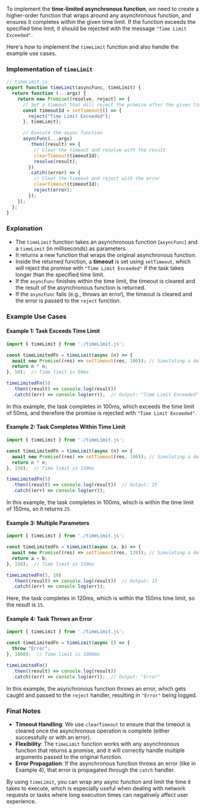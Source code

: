 To implement the **time-limited asynchronous function**, we need to create a higher-order function that wraps around any asynchronous function, and ensures it completes within the given time limit. If the function exceeds the specified time limit, it should be rejected with the message `"Time Limit Exceeded"`.

Here's how to implement the `timeLimit` function and also handle the example use cases.

### **Implementation of `timeLimit`**

```javascript
// timeLimit.js
export function timeLimit(asyncFunc, timeLimit) {
  return function (...args) {
    return new Promise((resolve, reject) => {
      // Set a timeout that will reject the promise after the given time limit
      const timeoutId = setTimeout(() => {
        reject("Time Limit Exceeded");
      }, timeLimit);

      // Execute the async function
      asyncFunc(...args)
        .then((result) => {
          // Clear the timeout and resolve with the result
          clearTimeout(timeoutId);
          resolve(result);
        })
        .catch((error) => {
          // Clear the timeout and reject with the error
          clearTimeout(timeoutId);
          reject(error);
        });
    });
  };
}
```

### **Explanation**
- The `timeLimit` function takes an asynchronous function (`asyncFunc`) and a `timeLimit` (in milliseconds) as parameters.
- It returns a new function that wraps the original asynchronous function.
- Inside the returned function, a **timeout** is set using `setTimeout`, which will reject the promise with `"Time Limit Exceeded"` if the task takes longer than the specified time limit.
- If the `asyncFunc` finishes within the time limit, the timeout is cleared and the result of the asynchronous function is returned.
- If the `asyncFunc` fails (e.g., throws an error), the timeout is cleared and the error is passed to the `reject` function.

### **Example Use Cases**

#### Example 1: Task Exceeds Time Limit

```javascript
import { timeLimit } from './timeLimit.js';

const timeLimitedFn = timeLimit(async (n) => {
  await new Promise((res) => setTimeout(res, 100)); // Simulating a delay
  return n * n;
}, 50);  // Time limit is 50ms

timeLimitedFn(5)
  .then((result) => console.log(result))
  .catch((err) => console.log(err));  // Output: "Time Limit Exceeded"
```

In this example, the task completes in 100ms, which exceeds the time limit of 50ms, and therefore the promise is rejected with `"Time Limit Exceeded"`.

#### Example 2: Task Completes Within Time Limit

```javascript
import { timeLimit } from './timeLimit.js';

const timeLimitedFn = timeLimit(async (n) => {
  await new Promise((res) => setTimeout(res, 100)); // Simulating a delay
  return n * n;
}, 150);  // Time limit is 150ms

timeLimitedFn(5)
  .then((result) => console.log(result))  // Output: 25
  .catch((err) => console.log(err));
```

In this example, the task completes in 100ms, which is within the time limit of 150ms, so it returns `25`.

#### Example 3: Multiple Parameters

```javascript
import { timeLimit } from './timeLimit.js';

const timeLimitedFn = timeLimit(async (a, b) => {
  await new Promise((res) => setTimeout(res, 120)); // Simulating a delay
  return a + b;
}, 150);  // Time limit is 150ms

timeLimitedFn(5, 10)
  .then((result) => console.log(result))  // Output: 15
  .catch((err) => console.log(err));
```

Here, the task completes in 120ms, which is within the 150ms time limit, so the result is `15`.

#### Example 4: Task Throws an Error

```javascript
import { timeLimit } from './timeLimit.js';

const timeLimitedFn = timeLimit(async () => {
  throw "Error";
}, 1000);  // Time limit is 1000ms

timeLimitedFn()
  .then((result) => console.log(result))
  .catch((err) => console.log(err));  // Output: "Error"
```

In this example, the asynchronous function throws an error, which gets caught and passed to the `reject` handler, resulting in `"Error"` being logged.

### **Final Notes**

- **Timeout Handling**: We use `clearTimeout` to ensure that the timeout is cleared once the asynchronous operation is complete (either successfully or with an error).
- **Flexibility**: The `timeLimit` function works with any asynchronous function that returns a promise, and it will correctly handle multiple arguments passed to the original function.
- **Error Propagation**: If the asynchronous function throws an error (like in Example 4), that error is propagated through the `catch` handler.

By using `timeLimit`, you can wrap any async function and limit the time it takes to execute, which is especially useful when dealing with network requests or tasks where long execution times can negatively affect user experience.